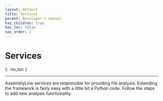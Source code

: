 ```yaml
---
layout: default
title: Services
parent: Developer's manual
has_children: true
has_toc: false
nav_order: 2
---
```


# Services
{: .no_toc }

---

AssemblyLine services are responsible for providing file analysis. Extending the framework is fairly easy with a little bit a Python code. Follow the steps to add new analysis functionality.
